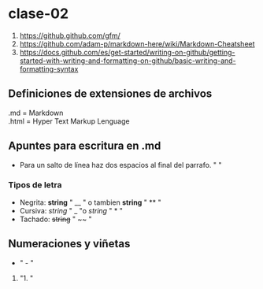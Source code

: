 # clase-02

1. <https://github.github.com/gfm/>
2. <https://github.com/adam-p/markdown-here/wiki/Markdown-Cheatsheet>
3. <https://docs.github.com/es/get-started/writing-on-github/getting-started-with-writing-and-formatting-on-github/basic-writing-and-formatting-syntax>

## Definiciones de extensiones de archivos
.md = Markdown  
.html = Hyper Text Markup Lenguage  

## Apuntes para escritura en .md  
- Para un salto de línea haz dos espacios al final del parrafo. "  "  

### Tipos de letra
- Negrita: __string__  " __ " o tambien **string** " ** "
- Cursiva: _string_ " _ "o *string* " * "
- Tachado: ~~string~~ " ~~ "
## Numeraciones y viñetas
- " - "
1. "1. "
